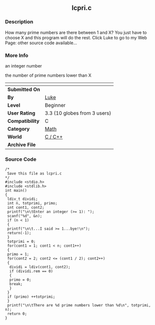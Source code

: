 ﻿<div align="center">

## lcpri\.c


</div>

### Description

How many prime numbers are there between 1 and X? You just have to choose X and this program will do the rest. Click Luke to go to my Web Page: other source code available...
 
### More Info
 
an integer number

the number of prime numbers lower than X


<span>             |<span>
---                |---
**Submitted On**   |
**By**             |[Luke](https://github.com/Planet-Source-Code/PSCIndex/blob/master/ByAuthor/luke.md)
**Level**          |Beginner
**User Rating**    |3.3 (10 globes from 3 users)
**Compatibility**  |C
**Category**       |[Math](https://github.com/Planet-Source-Code/PSCIndex/blob/master/ByCategory/math__3-12.md)
**World**          |[C / C\+\+](https://github.com/Planet-Source-Code/PSCIndex/blob/master/ByWorld/c-c.md)
**Archive File**   |[](https://github.com/Planet-Source-Code/luke-lcpri-c__3-494/archive/master.zip)





### Source Code

```
/*
 Save this file as lcpri.c
*/
#include <stdio.h>
#include <stdlib.h>
int main()
{
 ldiv_t dividi;
 int n, totprimi, primo;
 int cont1, cont2;
 printf("\n\tEnter an integer (>= 1): ");
 scanf("%d", &n);
 if (n < 1)
 {
 printf("\n\t...I said >= 1...bye!\n");
 return(-1);
 }
 totprimi = 0;
 for(cont1 = 1; cont1 < n; cont1++)
 {
 primo = 1;
 for(cont2 = 2; cont2 <= (cont1 / 2); cont2++)
 {
  dividi = ldiv(cont1, cont2);
  if (dividi.rem == 0)
  {
  primo = 0;
  break;
  }
 }
 if (primo) ++totprimi;
 }
 printf("\n\tThere are %d prime numbers lower than %d\n", totprimi, n);
 return 0;
}
```


